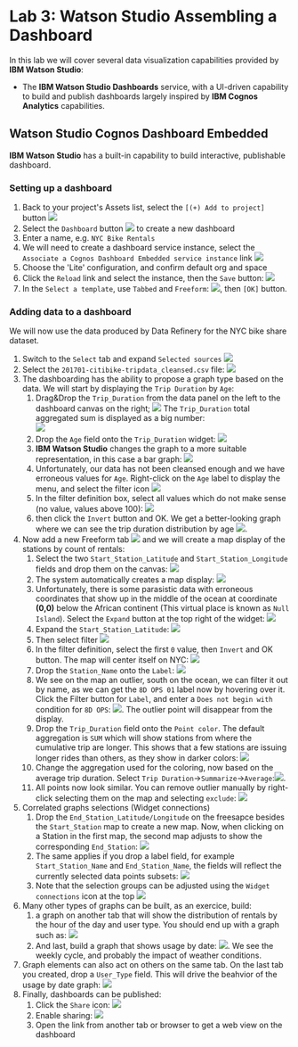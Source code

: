 # Lab 3: Watson Studio Assembling a Dashboard
In this lab we will cover several data visualization capabilities provided by **IBM Watson Studio**:

* The **IBM Watson Studio Dashboards** service, with a UI-driven capability to build and publish dashboards largely inspired by **IBM Cognos Analytics** capabilities.

## Watson Studio Cognos Dashboard Embedded
**IBM Watson Studio** has a built-in capability to build interactive, publishable dashboard.

### Setting up a dashboard
1. Back to your project's Assets list, select the `[(+) Add to project]` button ![](Lab2-Visualization/20190717_b56ce3a3.png)
1. Select the `Dashboard` button ![](Lab2-Visualization/20190717_c23e6094.png) to create a new dashboard
1. Enter a name, e.g. `NYC Bike Rentals`
1. We will need to create a dashboard service instance, select the `Associate a Cognos Dashboard Embedded service instance` link ![](Lab2-Visualization/markdown-img-paste-20180513232835944.png)
1. Choose the 'Lite' configuration, and confirm default org and space
1. Click the `Reload` link and select the instance, then the `Save` button: ![](Lab2-Visualization/markdown-img-paste-2018051422030148.png)
1. In the `Select a template`, use `Tabbed` and `Freeform`: ![](Lab2-Visualization/markdown-img-paste-20180513233249777.png), then `[OK]` button.

### Adding data to a dashboard
We will now use the data produced by Data Refinery for the NYC bike share dataset.
1. Switch to the `Select` tab and expand `Selected sources` ![](Lab2-Visualization/markdown-img-paste-20180513233447821.png)
1. Select the `201701-citibike-tripdata_cleansed.csv` file: ![](Lab2-Visualization/markdown-img-paste-2018051323355497.png)
1. The dashboarding has the ability to propose a graph type based on the data. We will start by displaying the `Trip Duration` by `Age`:
    1. Drag&Drop the `Trip_Duration` from the data panel on the left to the dashboard canvas on the right; ![](Lab2-Visualization/markdown-img-paste-2018051323454084.png) The `Trip_Duration` total aggregated sum is displayed as a big number:  
     ![](Lab2-Visualization/markdown-img-paste-20180513234653132.png)
    1. Drop the `Age` field onto the `Trip_Duration` widget: ![](Lab2-Visualization/markdown-img-paste-20180513234943347.png)
    1. **IBM Watson Studio** changes the graph to a more suitable representation, in this case a bar graph: ![](Lab2-Visualization/20180925_ae2fad33.png)
    1. Unfortunately, our data has not been cleansed enough and we have erroneous values for `Age`. Right-click on the `Age` label to display the menu, and select the filter icon ![](Lab2-Visualization/markdown-img-paste-20180513235455667.png)
    1. In the filter definition box, select all values which do not make sense (no value, values above 100): ![](Lab2-Visualization/markdown-img-paste-20180513235711748.png)
    1. then click the `Invert` button and OK. We get a better-looking graph where we can see the trip duration distribution by age ![](Lab2-Visualization/markdown-img-paste-20180513235826902.png).
1. Now add a new Freeform tab ![](Lab2-Visualization/markdown-img-paste-20180514000047873.png) and we will create a map display of the stations by count of rentals:
    1. Select the two `Start_Station_Latitude` and `Start_Station_Longitude` fields and drop them on the canvas: ![](Lab2-Visualization/markdown-img-paste-20180514000255337.png)
    1. The system automatically creates a map display: ![](Lab2-Visualization/markdown-img-paste-20180514000346997.png)
    1. Unfortunately, there is some parasistic data with erroneous coordinates that show up in the middle of the ocean at coordinate **(0,0)** below the African continent (This virtual place is known as `Null Island`). Select the `Expand` button at the top right of the widget: ![](Lab2-Visualization/20180925_88ba6a26.png)
    1. Expand the `Start_Station_Latitude`: ![](Lab2-Visualization/markdown-img-paste-20180514001138634.png)
    1. Then select filter ![](Lab2-Visualization/markdown-img-paste-20180514001200251.png)
    1. In the filter definition, select the first `0` value, then `Invert` and OK button. The map will center itself on NYC: ![](Lab2-Visualization/markdown-img-paste-20180514001439241.png)
    1. Drop the `Station_Name` onto the `Label`: ![](Lab2-Visualization/markdown-img-paste-20180514001557213.png)
    1. We see on the map an outlier, south on the ocean, we can filter it out by name, as we can get the `8D OPS 01` label now by hovering over it. Click the Filter button for `Label`, and enter a `Does not begin with` condition for `8D OPS`: ![](Lab2-Visualization/markdown-img-paste-20180514001945589.png). The outlier point will disappear from the display.
    9. Drop the `Trip_Duration` field onto the `Point color`. The default aggregation is `SUM` which will show stations from where the cumulative trip are longer. This shows that a few stations are issuing longer rides than others, as they show in darker colors: ![](Lab2-Visualization/markdown-img-paste-20180514003647696.png)
    10. Change the aggregation used for the coloring, now based on the average trip duration. Select `Trip Duration`->`Summarize`->`Average`:![](Lab2-Visualization/markdown-img-paste-20180514003901391.png).
    11. All points now look similar. You can remove outlier manually by right-click selecting them on the map and selecting `exclude`: ![](Lab2-Visualization/markdown-img-paste-20180514004709109.png)
1. Correlated graphs selections (Widget connections)
    1. Drop the `End_Station_Latitude/Longitude` on the freesapce besides the `Start_Station` map to create a new map.
       Now, when clicking on a Station in the first map, the second map adjusts to show the corresponding `End_Station`: ![](Lab2-Visualization/20180925_e2c8e1ec.png)
    1. The same applies if you drop a label field, for example `Start_Station_Name` and `End_Station_Name`, the fields will reflect the currently selected data points subsets: ![](Lab2-Visualization/20180925_e279305e.png)
    1. Note that the selection groups can be adjusted using the `Widget connections` icon at the top ![](Lab2-Visualization/20180925_f5ea33f5.png)
1. Many other types of graphs can be built, as an exercice, build:
    1. a graph on another tab that will show the distribution of rentals by the hour of the day and user type. You should end up with a graph such as: ![](Lab2-Visualization/markdown-img-paste-20180514005845862.png)
    1. And last, build a graph that shows usage by date: ![](Lab2-Visualization/markdown-img-paste-20180514010132412.png). We see the weekly cycle, and probably the impact of weather conditions.
1. Graph elements can also act on others on the same tab. On the last tab you created, drop a `User_Type` field. This will drive the beahvior of the usage by date graph: ![](Lab2-Visualization/markdown-img-paste-20180514011121345.png)
1. Finally, dashboards can be published:
    1. Click the `Share` icon: ![](Lab2-Visualization/markdown-img-paste-20180514011738472.png)
    2. Enable sharing: ![](Lab2-Visualization/markdown-img-paste-2018051401182447.png)
    3. Open the link from another tab or browser to get a web view on the dashboard
